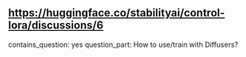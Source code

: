 ## https://huggingface.co/stabilityai/control-lora/discussions/6

contains_question: yes
question_part: How to use/train with Diffusers?